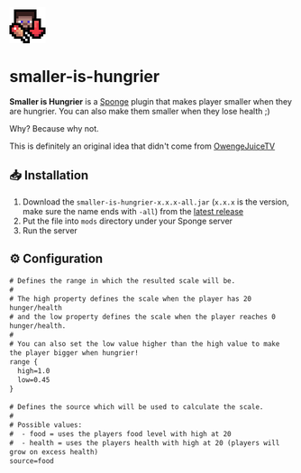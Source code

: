 ![icon](/assets/icon-64px.png)

# smaller-is-hungrier

**Smaller is Hungrier** is a [Sponge](https://spongepowered.org) plugin that makes player smaller when they are hungrier.
You can also make them smaller when they lose health ;)

Why? Because why not.

This is definitely an original idea that didn't come from [OwengeJuiceTV](https://twitch.tv/owengejuicetv)

## 📥 Installation

1. Download the `smaller-is-hungrier-x.x.x-all.jar` (`x.x.x` is the version, make sure the name ends with `-all`) from the [latest release](https://github.com/pandier/smaller-is-hungrier/releases/latest)
2. Put the file into `mods` directory under your Sponge server
3. Run the server

## ⚙️ Configuration

```hocon
# Defines the range in which the resulted scale will be.
# 
# The high property defines the scale when the player has 20 hunger/health
# and the low property defines the scale when the player reaches 0 hunger/health.
# 
# You can also set the low value higher than the high value to make the player bigger when hungrier!
range {
  high=1.0
  low=0.45
}

# Defines the source which will be used to calculate the scale.
# 
# Possible values:
#  - food = uses the players food level with high at 20
#  - health = uses the players health with high at 20 (players will grow on excess health)
source=food
```
